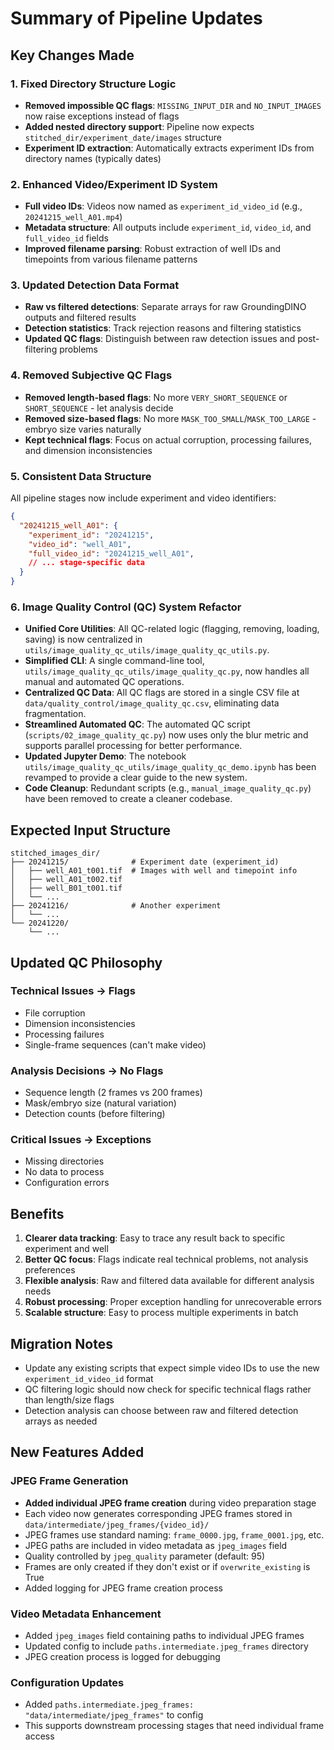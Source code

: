 # Summary of Pipeline Updates

## Key Changes Made

### 1. **Fixed Directory Structure Logic**
- **Removed impossible QC flags**: `MISSING_INPUT_DIR` and `NO_INPUT_IMAGES` now raise exceptions instead of flags
- **Added nested directory support**: Pipeline now expects `stitched_dir/experiment_date/images` structure
- **Experiment ID extraction**: Automatically extracts experiment IDs from directory names (typically dates)

### 2. **Enhanced Video/Experiment ID System**
- **Full video IDs**: Videos now named as `experiment_id_video_id` (e.g., `20241215_well_A01.mp4`)
- **Metadata structure**: All outputs include `experiment_id`, `video_id`, and `full_video_id` fields
- **Improved filename parsing**: Robust extraction of well IDs and timepoints from various filename patterns

### 3. **Updated Detection Data Format**
- **Raw vs filtered detections**: Separate arrays for raw GroundingDINO outputs and filtered results
- **Detection statistics**: Track rejection reasons and filtering statistics
- **Updated QC flags**: Distinguish between raw detection issues and post-filtering problems

### 4. **Removed Subjective QC Flags**
- **Removed length-based flags**: No more `VERY_SHORT_SEQUENCE` or `SHORT_SEQUENCE` - let analysis decide
- **Removed size-based flags**: No more `MASK_TOO_SMALL`/`MASK_TOO_LARGE` - embryo size varies naturally
- **Kept technical flags**: Focus on actual corruption, processing failures, and dimension inconsistencies

### 5. **Consistent Data Structure**
All pipeline stages now include experiment and video identifiers:
```json
{
  "20241215_well_A01": {
    "experiment_id": "20241215",
    "video_id": "well_A01", 
    "full_video_id": "20241215_well_A01",
    // ... stage-specific data
  }
}
```

### 6. **Image Quality Control (QC) System Refactor**
- **Unified Core Utilities**: All QC-related logic (flagging, removing, loading, saving) is now centralized in `utils/image_quality_qc_utils/image_quality_qc_utils.py`.
- **Simplified CLI**: A single command-line tool, `utils/image_quality_qc_utils/image_quality_qc.py`, now handles all manual and automated QC operations.
- **Centralized QC Data**: All QC flags are stored in a single CSV file at `data/quality_control/image_quality_qc.csv`, eliminating data fragmentation.
- **Streamlined Automated QC**: The automated QC script (`scripts/02_image_quality_qc.py`) now uses only the blur metric and supports parallel processing for better performance.
- **Updated Jupyter Demo**: The notebook `utils/image_quality_qc_utils/image_quality_qc_demo.ipynb` has been revamped to provide a clear guide to the new system.
- **Code Cleanup**: Redundant scripts (e.g., `manual_image_quality_qc.py`) have been removed to create a cleaner codebase.

## Expected Input Structure

```
stitched_images_dir/
├── 20241215/              # Experiment date (experiment_id)
│   ├── well_A01_t001.tif  # Images with well and timepoint info
│   ├── well_A01_t002.tif
│   ├── well_B01_t001.tif
│   └── ...
├── 20241216/              # Another experiment
│   └── ...
└── 20241220/
    └── ...
```

## Updated QC Philosophy

### **Technical Issues → Flags**
- File corruption
- Dimension inconsistencies  
- Processing failures
- Single-frame sequences (can't make video)

### **Analysis Decisions → No Flags**
- Sequence length (2 frames vs 200 frames)
- Mask/embryo size (natural variation)
- Detection counts (before filtering)

### **Critical Issues → Exceptions**
- Missing directories
- No data to process
- Configuration errors

## Benefits

1. **Clearer data tracking**: Easy to trace any result back to specific experiment and well
2. **Better QC focus**: Flags indicate real technical problems, not analysis preferences
3. **Flexible analysis**: Raw and filtered data available for different analysis needs
4. **Robust processing**: Proper exception handling for unrecoverable errors
5. **Scalable structure**: Easy to process multiple experiments in batch

## Migration Notes

- Update any existing scripts that expect simple video IDs to use the new `experiment_id_video_id` format
- QC filtering logic should now check for specific technical flags rather than length/size flags
- Detection analysis can choose between raw and filtered detection arrays as needed

## New Features Added

### JPEG Frame Generation
- **Added individual JPEG frame creation** during video preparation stage
- Each video now generates corresponding JPEG frames stored in `data/intermediate/jpeg_frames/{video_id}/`
- JPEG frames use standard naming: `frame_0000.jpg`, `frame_0001.jpg`, etc.
- JPEG paths are included in video metadata as `jpeg_images` field
- Quality controlled by `jpeg_quality` parameter (default: 95)
- Frames are only created if they don't exist or if `overwrite_existing` is True
- Added logging for JPEG frame creation process

### Video Metadata Enhancement
- Added `jpeg_images` field containing paths to individual JPEG frames
- Updated config to include `paths.intermediate.jpeg_frames` directory
- JPEG creation process is logged for debugging

### Configuration Updates
- Added `paths.intermediate.jpeg_frames: "data/intermediate/jpeg_frames"` to config
- This supports downstream processing stages that need individual frame access
